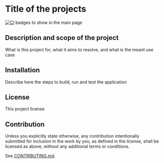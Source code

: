 # Title of the projects

[![CI](https://github.com/runtime-machines/rust-template/workflows/CI/badge.svg)](https://github.com/runtime-machines/rust-template/actions)
badges to show in the main page

## Description and scope of the project

What is this project for, what it aims to resolve, and what is the meant use case

## Installation

Describe here the steps to build, run and test the application

## License

This project license

## Contribution

Unless you explicitly state otherwise, any contribution intentionally submitted
for inclusion in the work by you, as defined in the license, shall be
licensed as above, without any additional terms or conditions.

See [CONTRIBUTING.md](CONTRIBUTING.md).
